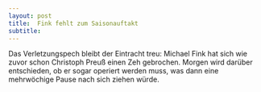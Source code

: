 ```yaml
---
layout: post
title:  Fink fehlt zum Saisonauftakt
subtitle:  
---
```


Das Verletzungspech bleibt der Eintracht treu: Michael Fink hat sich wie zuvor schon Christoph Preuß einen Zeh gebrochen. Morgen wird darüber entschieden, ob er sogar operiert werden muss, was dann eine mehrwöchige Pause nach sich ziehen würde. 


